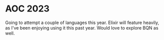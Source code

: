 # AOC 2023

Going to attempt a couple of languages this year. Elixir will feature heavily, as I've been enjoying using it this past year. Would love to explore BQN as well.

